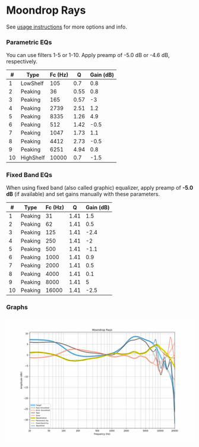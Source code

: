 # Moondrop Rays
See [usage instructions](https://github.com/jaakkopasanen/AutoEq#usage) for more options and info.

### Parametric EQs
You can use filters 1-5 or 1-10. Apply preamp of -5.0 dB or -4.6 dB, respectively.

|   # | Type      |   Fc (Hz) |    Q |   Gain (dB) |
|-----|-----------|-----------|------|-------------|
|   1 | LowShelf  |       105 | 0.7  |         0.8 |
|   2 | Peaking   |        36 | 0.55 |         0.8 |
|   3 | Peaking   |       165 | 0.57 |        -3   |
|   4 | Peaking   |      2739 | 2.51 |         1.2 |
|   5 | Peaking   |      8335 | 1.26 |         4.9 |
|   6 | Peaking   |       512 | 1.42 |        -0.5 |
|   7 | Peaking   |      1047 | 1.73 |         1.1 |
|   8 | Peaking   |      4412 | 2.73 |        -0.5 |
|   9 | Peaking   |      6251 | 4.94 |         0.8 |
|  10 | HighShelf |     10000 | 0.7  |        -1.5 |

### Fixed Band EQs
When using fixed band (also called graphic) equalizer, apply preamp of **-5.0 dB** (if available) and set gains manually with these parameters.

|   # | Type    |   Fc (Hz) |    Q |   Gain (dB) |
|-----|---------|-----------|------|-------------|
|   1 | Peaking |        31 | 1.41 |         1.5 |
|   2 | Peaking |        62 | 1.41 |         0.5 |
|   3 | Peaking |       125 | 1.41 |        -2.4 |
|   4 | Peaking |       250 | 1.41 |        -2   |
|   5 | Peaking |       500 | 1.41 |        -1.1 |
|   6 | Peaking |      1000 | 1.41 |         0.9 |
|   7 | Peaking |      2000 | 1.41 |         0.5 |
|   8 | Peaking |      4000 | 1.41 |         0.1 |
|   9 | Peaking |      8000 | 1.41 |         5   |
|  10 | Peaking |     16000 | 1.41 |        -2.5 |

### Graphs
![](./Moondrop%20Rays.png)
